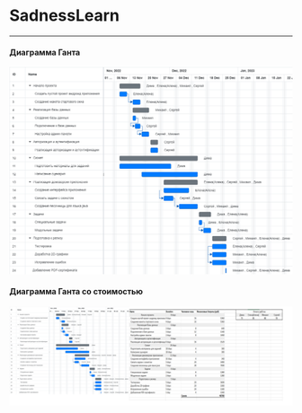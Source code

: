 # SadnessLearn
____
#### Диаграмма Ганта
<img width="900" src="https://github.com/Ne-Mobu-u-Ne-ToNu/SadnessLearn/blob/main/Задания_уitп/timegantpng.png">

#### Диаграмма Ганта со стоимостью
<img width="900" src="https://github.com/Ne-Mobu-u-Ne-ToNu/SadnessLearn/blob/main/%D0%97%D0%B0%D0%B4%D0%B0%D0%BD%D0%B8%D1%8F_%D1%83it%D0%BF/%D0%94%D0%B8%D0%B0%D0%B3%D1%80%D0%B0%D0%BC%D0%BC%D0%B0%20%D0%93%D0%B0%D0%BD%D1%82%D0%B0%20%D1%81%D0%BE%20%D1%81%D1%82%D0%BE%D0%B8%D0%BC%D0%BE%D1%81%D1%82%D1%8C%D1%8E%20%D0%BF%D1%80%D0%BE%D0%B5%D0%BA%D1%82%D0%B0.png">
